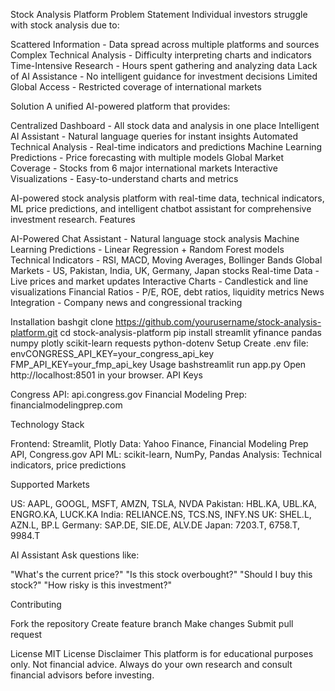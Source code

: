 Stock Analysis Platform
Problem Statement
Individual investors struggle with stock analysis due to:

Scattered Information - Data spread across multiple platforms and sources
Complex Technical Analysis - Difficulty interpreting charts and indicators
Time-Intensive Research - Hours spent gathering and analyzing data
Lack of AI Assistance - No intelligent guidance for investment decisions
Limited Global Access - Restricted coverage of international markets

Solution
A unified AI-powered platform that provides:

Centralized Dashboard - All stock data and analysis in one place
Intelligent AI Assistant - Natural language queries for instant insights
Automated Technical Analysis - Real-time indicators and predictions
Machine Learning Predictions - Price forecasting with multiple models
Global Market Coverage - Stocks from 6 major international markets
Interactive Visualizations - Easy-to-understand charts and metrics

AI-powered stock analysis platform with real-time data, technical indicators, ML price predictions, and intelligent chatbot assistant for comprehensive investment research.
Features

AI-Powered Chat Assistant - Natural language stock analysis
Machine Learning Predictions - Linear Regression + Random Forest models
Technical Indicators - RSI, MACD, Moving Averages, Bollinger Bands
Global Markets - US, Pakistan, India, UK, Germany, Japan stocks
Real-time Data - Live prices and market updates
Interactive Charts - Candlestick and line visualizations
Financial Ratios - P/E, ROE, debt ratios, liquidity metrics
News Integration - Company news and congressional tracking

Installation
bashgit clone https://github.com/yourusername/stock-analysis-platform.git
cd stock-analysis-platform
pip install streamlit yfinance pandas numpy plotly scikit-learn requests python-dotenv
Setup
Create .env file:
envCONGRESS_API_KEY=your_congress_api_key
FMP_API_KEY=your_fmp_api_key
Usage
bashstreamlit run app.py
Open http://localhost:8501 in your browser.
API Keys

Congress API: api.congress.gov
Financial Modeling Prep: financialmodelingprep.com

Technology Stack

Frontend: Streamlit, Plotly
Data: Yahoo Finance, Financial Modeling Prep API, Congress.gov API
ML: scikit-learn, NumPy, Pandas
Analysis: Technical indicators, price predictions

Supported Markets

US: AAPL, GOOGL, MSFT, AMZN, TSLA, NVDA
Pakistan: HBL.KA, UBL.KA, ENGRO.KA, LUCK.KA
India: RELIANCE.NS, TCS.NS, INFY.NS
UK: SHEL.L, AZN.L, BP.L
Germany: SAP.DE, SIE.DE, ALV.DE
Japan: 7203.T, 6758.T, 9984.T

AI Assistant
Ask questions like:

"What's the current price?"
"Is this stock overbought?"
"Should I buy this stock?"
"How risky is this investment?"

Contributing

Fork the repository
Create feature branch
Make changes
Submit pull request

License
MIT License
Disclaimer
This platform is for educational purposes only. Not financial advice. Always do your own research and consult financial advisors before investing.

